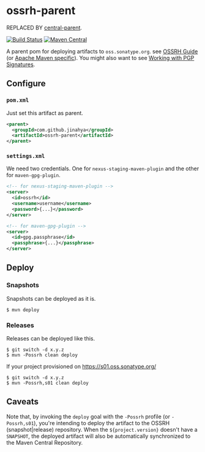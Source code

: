 # ossrh-parent

REPLACED BY [central-parent](https://github.com/jinahya/central-parent).

[![Build Status](https://travis-ci.org/jinahya/ossrh-parent.svg)](https://travis-ci.org/jinahya/ossrh-parent)
[![Maven Central](https://img.shields.io/maven-central/v/com.github.jinahya/ossrh-parent.svg)](http://search.maven.org/#search%7Cga%7C1%7Cg%3A%22com.github.jinahya%22%20AND%20a%3A%22ossrh-parent%22)

A parent pom for deploying artifacts to `oss.sonatype.org`. see [OSSRH Guide](http://central.sonatype.org/pages/ossrh-guide.html) (or [Apache Maven specific](http://central.sonatype.org/pages/apache-maven.html)). You might also want to see [Working with PGP Signatures](http://central.sonatype.org/pages/working-with-pgp-signatures.html).

## Configure
### `pom.xml`
Just set this artifact as parent.
```xml
<parent>
  <groupId>com.github.jinahya</groupId>
  <artifactId>ossrh-parent</artifactId>
</parent>
```
### `settings.xml`
We need two credentials. One for `nexus-staging-maven-plugin` and the other for `maven-gpg-plugin`.
```xml
<!-- for nexus-staging-maven-plugin -->
<server>
  <id>ossrh</id>
  <username>username</username>
  <password>{...}</password>
</server>

<!-- for maven-gpg-plugin -->
<server>
  <id>gpg.passphrase</id>
  <passphrase>{...}</passphrase>
</server>
```

## Deploy

### Snapshots

Snapshots can be deployed as it is.

```
$ mvn deploy
```

### Releases

Releases can be deployed like this.

```
$ git switch -d x.y.z
$ mvn -Possrh clean deploy
```

If your project provisioned on https://s01.oss.sonatype.org/

```shell
$ git switch -d x.y.z
$ mvn -Possrh,s01 clean deploy
```

## Caveats

Note that, by invoking the `deploy` goal with the `-Possrh` profile (or `-Possrh,s01`), you're intending to deploy the artifact to the OSSRH (snapshot|release) repository. When the `${project.version}` doesn't have a `SNAPSHOT`, the deployed artifact will also be automatically synchronized to the Maven Central Repository.
